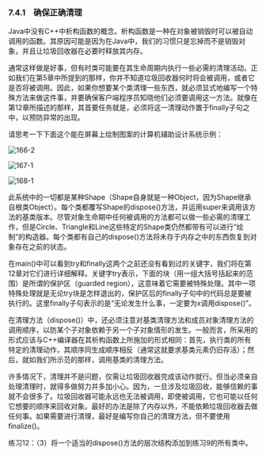 ### 7.4.1　确保正确清理

Java中没有C++中析构函数的概念。析构函数是一种在对象被销毁时可以被自动调用的函数。其原因可能是因为在Java中，我们的习惯只是忘掉而不是销毁对象，并且让垃圾回收器在必要时释放其内存。

通常这样做是好事，但有时类可能要在其生命周期内执行一些必需的清理活动。正如我们在第5章中所提到的那样，你并不知道垃圾回收器何时将会被调用，或者它是否将被调用。因此，如果你想要某个类清理一些东西，就必须显式地编写一个特殊方法来做这件事，并要确保客户端程序员知晓他们必须要调用这一方法。就像在第12章所描述的那样，其首要任务就是，必须将这一清理动作置于finally子句之中，以预防异常的出现。

请思考一下下面这个能在屏幕上绘制图案的计算机辅助设计系统示例：

![166-2](../Images/image02837.jpeg)

![167-1](../Images/image02838.jpeg)

![168-1](../Images/image02839.jpeg)

此系统中的一切都是某种Shape（Shape自身就是一种Object，因为Shape继承自根类Object）。每个类都覆写Shape的dispose()方法，并运用super来调用该方法的基类版本。尽管对象生命期中任何被调用的方法都可以做一些必需的清理工作，但是Circle、Triangle和Line这些特定的Shape类仍然都带有可以进行“绘制”的构造器。每个类都有自己的dispose()方法将未存于内存之中的东西恢复到对象存在之前的状态。

在main()中可以看到try和finally这两个之前还没有看到过的关键字，我们将在第12章对它们进行详细解释。关键字try表示，下面的块（用一组大括号括起来的范围）是所谓的保护区（guarded region），这意味着它需要被特殊处理。其中一项特殊处理就是无论try块是怎样退出的，保护区后的finally子句中的代码总是要被执行的。这里finally子句表示的是“无论发生什么事，一定要为x调用dispose()”。

在清理方法（dispose()）中，还必须注意对基类清理方法和成员对象清理方法的调用顺序，以防某个子对象依赖于另一个子对象情形的发生。一般而言，所采用的形式应该与C++编译器在其析构函数上所施加的形式相同：首先，执行类的所有特定的清理动作，其顺序同生成顺序相反（通常这就要求基类元素仍旧存活）；然后，就如我们所示范的那样，调用基类的清理方法。

许多情况下，清理并不是问题，仅需让垃圾回收器完成该动作就行。但当必须亲自处理清理时，就得多做努力并多加小心。因为，一旦涉及垃圾回收，能够信赖的事就不会很多了。垃圾回收器可能永远也无法被调用，即使被调用，它也可能以任何它想要的顺序来回收对象。最好的办法是除了内存以外，不能依赖垃圾回收器去做任何事。如果需要进行清理，最好是编写你自己的清理方法，但不要使用finalize()。

练习12：（3）将一个适当的dispose()方法的层次结构添加到练习9的所有类中。